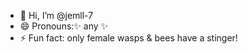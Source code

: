 - 👋 Hi, I’m @jemll-7
- 😄 Pronouns:✨ any ✨
- ⚡ Fun fact: only female wasps & bees have a stinger!

<!---
jemll-7/jemll-7 is a ✨ special ✨ repository because its `README.md` (this file) appears on your GitHub profile.
You can click the Preview link to take a look at your changes.
--->

